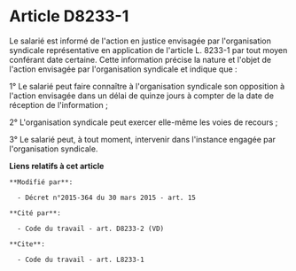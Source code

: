 # Article D8233-1

Le salarié est informé de l'action en justice envisagée par l'organisation syndicale représentative en application de
l'article L. 8233-1 par tout moyen conférant date certaine. Cette information précise la nature et l'objet de l'action
envisagée par l'organisation syndicale et indique que : 

1° Le salarié peut faire connaître à l'organisation syndicale son opposition à l'action envisagée dans un délai de quinze
jours à compter de la date de réception de l'information ; 

2° L'organisation syndicale peut exercer elle-même les voies de recours ; 

3° Le salarié peut, à tout moment, intervenir dans l'instance engagée par l'organisation syndicale.

**Liens relatifs à cet article**

	**Modifié par**:

	  - Décret n°2015-364 du 30 mars 2015 - art. 15

	**Cité par**:

	  - Code du travail - art. D8233-2 (VD)

	**Cite**:

	  - Code du travail - art. L8233-1
